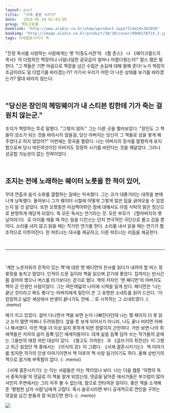 ```yaml
---
layout: post
title:  "서재 결혼 시키기"
date:   2018-05-18 01:43:59
group: 책읽고밑줄
booklink: "http://www.aladin.co.kr/shop/wproduct.aspx?ItemId=381038"
bookimg: "http://image.aladin.co.kr/product/38/10/cover/8986270714_2.jpg"
tags: 서재결혼시키기 책
---
```


"진정 독서를 사랑하는 사람에게는 옛 ‘이동도서관’의 《톰 존스》 나 《웨이크필드의 목사》의 더럽혀진 책장이나 너덜너덜한 겉모습이 얼마나 아름다웠는지!" 찰스 램은 말한다. "그 책들은 기쁜 마음으로 책장을 넘긴 수많은 손길에 대해 말해 준다! 누가 책장이 조금이라도 덜 더럽기를 바라겠는가? 거기서 우리가 어떤 더 나은 상태를 보기를 바라겠는가? 절대 바라지 않는다. 

<br/>

## "당신은 장인의 헤밍웨이가 내 스티븐 킹한테 기가 죽는 걸 원치 않는군." 
조지가 책망하는 투로 말했다. 
"그렇지 않아."
그는 다른 곳을 찔러보았다. "장인도 그 책들이 성소가 되는 것을 바라시지 않을걸, 당신 아버지는 당신이 그 책들로 성을 쌓게 해 주었다고 하지 않았어?"
이번에는 정곡을 찔렀다. 나는 아버지의 장서를 말짱하게 유지함으로써 당시 여든여섯이던 아버지도 정정하 시기를 바란다는 것을 깨달았다. 그러나 성공할 가능성이 없는 전략이었다. 

<br/>

## 조지는 전에 노래하는 웨이터 노릇을 한 적이 있어, 
무대 연출과 음식 소화를 결합하는 일에는 익숙했다. 그는 코가 대롱거리는 대목을 본때 나게 낭독했다. 들어보니 그가 웨이터 시절에 어떻게 그렇게 많은 팁을 긁어모을 수 있었는지 알 것 같았다. 또한 오랫동안 미심쩍어하던 점에 대해서도 아침 식탁의 맑은 정신으로 분명하게 깨닫게 되었다. 즉 모든 독서는 연기라는 것. 모든 부모가 《할아버지의 옛날이야기》 로 아이를 재울 때 하는 일을 디킨스는 단지 연극적인 극단으로 몰고 갔을 뿐이다. 소리를 내지 않고 읽을 때는 작가만 연기를 한다. 소리를 내서 읽을 때는 연기가 협조적으로 이루어진다. 한 파트너는 대사를 제공하고, 다른 파트너는 리듬을 제공한다. 

<br/>

*****

<br/>


'계란 노른자위의 흔적이 있는 책'에 대한 앤 패디먼의 찬사를 읽다가 내려야 할 버스 정류장을 놓치고 말았다. 인적이 드문 길이라 책을 읽으며 걷기에 좋았다. 집까지는 반시간쯤 걸어야 했으나 버스를 타기보다는 걷기로 했다. 책의 저자인 '앤 패디먼'의 아버지도 책이 곧 인생인 사람이었다. 그는 여든여덟의 나이에 시력을 잃게 된다. 패디먼은 '나는 끝난 것이라고 봐도 좋다’는 아버지에게 밀턴이 쓴 그 유명한 소네트를 읽어 드린다. '이 캄캄하고 넓은 세상에서 반생이 끝나기도 전에...’ 로 시작하는 그 소네트였다.
{: .memo}

해가 지고 있었다. 걸어 다니면서 책을 보면 눈이 나빠진다던데 나는 몇 페이지 더 못 읽고 눈이 멀면 어쩌나 두려워졌다. 앞을 못 보게 되어서가 아니라, 나도 끝나 버리면 어쩌나 해서였다. 이런 책을 더 이상 읽지 못하게 되면 정말이지 곤란하다. 가만 보면 나의 최애책들은 저자의 삶이 듬뿍 담긴 에세이들이다. 대게 삶을 듬뿍 담아 쓰는 작가들의 글에는 그들만의 애정 어린 대상이 있다. 《멀고도 가까운》 과 《글쓰기의 최전선》이 그랬고 최근 읽었던 책 중에서는 《의식의 강》이 그랬다. 《서재 결혼시키기는》 책 이야기를 빙자한 작가의 인생 이야기이면서 책 덕후의 책 사랑 일기이기도 하다. 올해 상반기의 책으로 꼽기에 부족함이 없다. 
{: .memo}


《서재 결혼시키기》는 아는 사람들은 아는 책이었나 보다. 나는 다음 웹툰 '익명의 독서 중독자들'의 댓글로 이 책을 알게 되었는데, 댓글을 달아준 애서가들은 부끄럼이 많아서인지 주변에서는 그리 자주 볼 수 없는데, 참으로 안타까운 일이다. 좋은 책을 소개해준 '평범한 남자 사람’님에게 고맙다. 혹시 솔로시라면 부디 공개적으로 연인을 구하는 댓글을 남긴 분들과 잘 되셨으면 한다. 
{: .memo}

<a href="http://webtoon.daum.net/webtoon/viewer/50521" data-lightbox="falcon9-large">
  <img src="//underlinee.github.io/assets/img/20180518-1.png"/>
</a>

<br/>